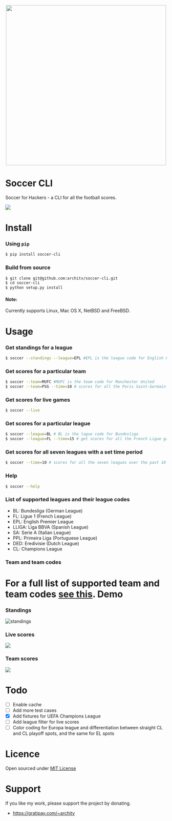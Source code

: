 <p align="center">
  <img src="http://i.imgur.com/F9zuexe.jpg" width="500px" />
</p>

Soccer CLI
=====

Soccer for Hackers - a CLI for all the football scores. 

![](http://i.imgur.com/9QbcUrj.gif)

Install
=====

### Using `pip`

```bash
$ pip install soccer-cli
````

### Build from source

```bash
$ git clone git@github.com:architv/soccer-cli.git
$ cd soccer-cli
$ python setup.py install
```

#### Note:
Currently supports Linux, Mac OS X, NetBSD and FreeBSD.

Usage
====

### Get standings for a league

```bash
$ soccer --standings --league=EPL #EPL is the league code for English Premier League
```

### Get scores for a particular team

```bash
$ soccer --team=MUFC #MUFC is the team code for Manchester United
$ soccer --team=PSG --time=10 # scores for all the Paris Saint-Germain games over the past 10 days
```

### Get scores for live games

```bash
$ soccer --live
```

### Get scores for a particular league

```bash
$ soccer --league=BL # BL is the lague code for Bundesliga
$ soccer --league=FL --time=15 # get scores for all the French Ligue games over the apst 15 days
```

### Get scores for all seven leagues with a set time period

```bash
$ soccer --time=10 # scores for all the seven leagues over the past 10 days
```

### Help
```bash
$ soccer --help
```
### List of supported leagues and their league codes

- BL: Bundesliga (German League)
- FL: Ligue 1 (French League)
- EPL: English Premier League
- LLIGA: Liga BBVA (Spanish League)
- SA: Serie A  (Italian League)
- PPL: Primeira Liga (Portuguese League)
- DED: Eredivisie (Dutch League)
- CL: Champions League

### Team and team codes

For a full list of supported team and team codes [see this](teamcodes.json).
Demo
====

### Standings
![standings](http://i.imgur.com/NURexbN.gif)

### Live scores
![](http://i.imgur.com/EX9GMAM.gif)

### Team scores
![](http://i.imgur.com/QfvH8QL.png)

Todo
====
- [ ] Enable cache
- [ ] Add more test cases
- [x] Add fixtures for UEFA Champions League
- [ ] Add league filter for live scores
- [ ] Color coding for Europa league and differentiation between straight CL and CL playoff spots, and the same for EL spots

Licence
====
Open sourced under [MIT License](LICENSE)

Support
====
If you like my work, please support the project by donating.

- https://gratipay.com/~architv


